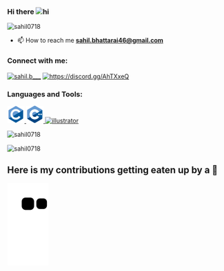 ### Hi there <img src="https://user-images.githubusercontent.com/1303154/88677602-1635ba80-d120-11ea-84d8-d263ba5fc3c0.gif" width="28px" height="28px" alt="hi">


<!--
**Sahil0718/Sahil0718** is a ✨ _special_ ✨ repository because its `README.md` (this file) appears on your GitHub profile.

Here are some ideas to get you started:

- 🔭 I’m currently working on ...
- 🌱 I’m currently learning ...
- 👯 I’m looking to collaborate on ...
- 🤔 I’m looking for help with ...
- 💬 Ask me about ...
- 📫 How to reach me: ...
- 😄 Pronouns: ...
- ⚡ Fun fact: ...
-->
<p align="left"> <img src="https://komarev.com/ghpvc/?username=sahil0718&label=Profile%20views&color=0e75b6&style=flat" alt="sahil0718" /> </p>

- 📫 How to reach me **sahil.bhattarai46@gmail.com**

<h3 align="left">Connect with me:</h3>
<p align="left">
<a href="https://instagram.com/sahil.b___" target="blank"><img align="center" src="https://raw.githubusercontent.com/rahuldkjain/github-profile-readme-generator/master/src/images/icons/Social/instagram.svg" alt="sahil.b___" height="30" width="40" /></a>
<a href="https://discord.gg/https://discord.gg/AhTXxeQ" target="blank"><img align="center" src="https://raw.githubusercontent.com/rahuldkjain/github-profile-readme-generator/master/src/images/icons/Social/discord.svg" alt="https://discord.gg/AhTXxeQ" height="30" width="40" /></a>
</p>

<h3 align="left">Languages and Tools:</h3>
<p align="left"> <a href="https://www.cprogramming.com/" target="_blank" rel="noreferrer"> <img src="https://raw.githubusercontent.com/devicons/devicon/master/icons/c/c-original.svg" alt="c" width="40" height="40"/> </a> <a href="https://www.w3schools.com/cpp/" target="_blank" rel="noreferrer"> <img src="https://raw.githubusercontent.com/devicons/devicon/master/icons/cplusplus/cplusplus-original.svg" alt="cplusplus" width="40" height="40"/> </a> <a href="https://www.adobe.com/in/products/illustrator.html" target="_blank" rel="noreferrer"> <img src="https://www.vectorlogo.zone/logos/adobe_illustrator/adobe_illustrator-icon.svg" alt="illustrator" width="40" height="40"/> </a> </p>

<p><img align="center" src="https://github-readme-stats.vercel.app/api/top-langs?username=sahil0718&show_icons=true&locale=en&layout=compact" alt="sahil0718" /></p>

<p><img align="center" src="https://github-readme-streak-stats.herokuapp.com/?user=sahil0718&" alt="sahil0718" /></p>




## Here is my contributions getting eaten up by a 🐍
![snake gif](https://github.com/Sahil0718/Sahil0718/blob/output/github-contribution-grid-snake.svg)
